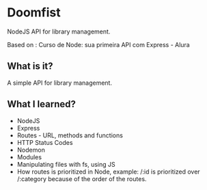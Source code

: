 # Doomfist

NodeJS API for library management.

Based on : Curso de Node: sua primeira API com Express - Alura

## What is it?

A simple API for library management.

## What I learned?

- NodeJS
- Express
- Routes - URL, methods and functions
- HTTP Status Codes
- Nodemon
- Modules
- Manipulating files with fs, using JS
- How routes is prioritized in Node, example: /:id is prioritized over /:category because of the order of the routes.
